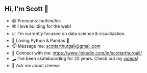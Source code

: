 ## Hi, I'm Scott 👋
- 😄 Pronouns: he/him/his
- 🕸️ I love building for the web!
- 📈 I'm currently focused on data science & visualization.
- 🐍 Loving Python & Pandas 🐼
- 📫 Message me: scottarthurgall@gmail.com
- 🤝 Connect with me: https://www.linkedin.com/in/scottarthurgall/
- 🛹 I've been skateboarding for 20 years. Check out my [videos](https://www.youtube.com/channel/UC4iwTXdc--yBZ_5PY-QFUiA)!
- 🧀 Ask me about cheese


<!--
**scottgall/scottgall** is a ✨ _special_ ✨ repository because its `README.md` (this file) appears on your GitHub profile.

Here are some ideas to get you started:

- 🔭 I’m currently working on ...
- 🌱 I’m currently learning ...
- 👯 I’m looking to collaborate on ...
- 🤔 I’m looking for help with ...
- 💬 Ask me about ...
- 📫 How to reach me: ...
- 😄 Pronouns: ...
- ⚡ Fun fact: ...
-->
